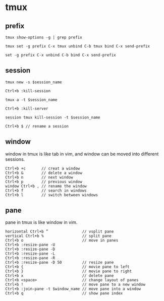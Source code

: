# tmux

## prefix

```
tmux show-options -g | grep prefix
```

```
tmux set -g prefix C-x tmux unbind C-b tmux bind C-x send-prefix
```

```
set -g prefix C-x unbind C-b bind C-x send-prefix
```

## session

```
tmux new -s $session_name

Ctrl+b :kill-session

tmux a -t $session_name

Ctrl+b :kill-server

session tmux kill-session -t $session_name

Ctrl+b $ // rename a session
```

## window

window in tmux is like tab in vim, and window can be moved into different sessions.

```
Ctrl+b +c       // creat a window
Ctrl+b &        // delete a window
Ctrl+b n        // next window
Ctrl+b p        // previous window
window Ctrl+b , // rename the window
Ctrl+b f        // search in windows
Ctrl+b l        // switch between windows
```

## pane

pane in tmux is like window in vim.

```
horizontal Ctrl+b ”               // vsplit pane
vertical Ctrl+b %                 // split pane
Ctrl+b o                          // move in panes
Ctrl+b :resize-pane -U
Ctrl+b :resize-pane -D
Ctrl+b :resize-pane -L
Ctrl+b :resize-pane -R
Ctrl+b :resize-pane -D 50         // resize pane
Ctrl+b {                          // movie pane to left
Ctrl+b }                          // movie pane to right
Ctrl+b x                          // delete pane
Ctrl+b <space>                    // change layout of panes
Ctrl+b !                          // move pane to a new window
Ctrl+b :join-pane -t $window_name // move pane into a window
Ctrl+b q                          // show pane index
```
